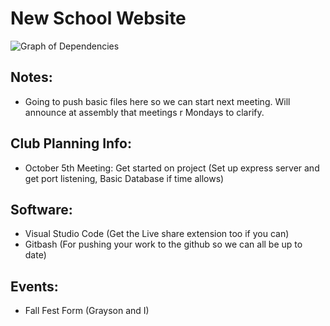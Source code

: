 # New School Website
![Graph of Dependencies](https://i.imgur.com/ptNXrkC.png)

Notes:
---------------------------
- Going to push basic files here so we can start next meeting. Will announce at assembly that meetings r Mondays to clarify. 

Club Planning Info:
---------------------------
- October 5th Meeting: Get started on project (Set up express server and get port listening, Basic Database if time allows)

Software:
-----------------------------
- Visual Studio Code (Get the Live share extension too if you can)
- Gitbash (For pushing your work to the github so we can all be up to date)


Events:
----------------------
- Fall Fest Form (Grayson and I)

